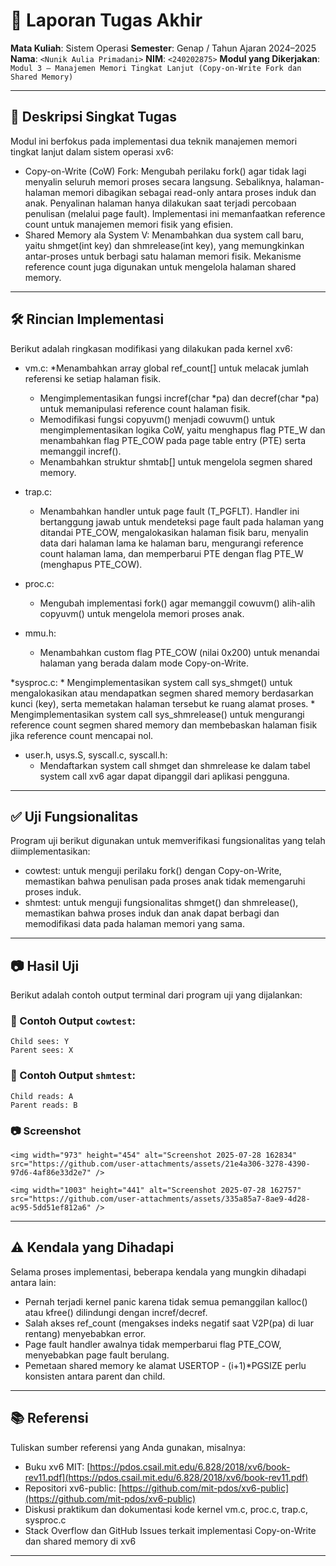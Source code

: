 # 📝 Laporan Tugas Akhir

**Mata Kuliah**: Sistem Operasi
**Semester**: Genap / Tahun Ajaran 2024–2025
**Nama**: `<Nunik Aulia Primadani>`
**NIM**: `<240202875>`
**Modul yang Dikerjakan**:
`Modul 3 – Manajemen Memori Tingkat Lanjut (Copy-on-Write Fork dan Shared Memory)`

---

## 📌 Deskripsi Singkat Tugas

Modul ini berfokus pada implementasi dua teknik manajemen memori tingkat lanjut dalam sistem operasi xv6:
* Copy-on-Write (CoW) Fork: Mengubah perilaku fork() agar tidak lagi menyalin seluruh memori proses secara langsung. Sebaliknya, halaman-halaman memori dibagikan sebagai read-only antara proses induk dan anak. Penyalinan halaman hanya dilakukan saat terjadi percobaan penulisan (melalui page fault). Implementasi ini memanfaatkan reference count untuk manajemen memori fisik yang efisien.
* Shared Memory ala System V: Menambahkan dua system call baru, yaitu shmget(int key) dan shmrelease(int key), yang memungkinkan antar-proses untuk berbagi satu halaman memori fisik. Mekanisme reference count juga digunakan untuk mengelola halaman shared memory.

---

## 🛠️ Rincian Implementasi

Berikut adalah ringkasan modifikasi yang dilakukan pada kernel xv6:

* vm.c:
    *Menambahkan array global ref_count[] untuk melacak jumlah referensi ke setiap halaman fisik.
    * Mengimplementasikan fungsi incref(char *pa) dan decref(char *pa) untuk memanipulasi reference count halaman fisik.
    * Memodifikasi fungsi copyuvm() menjadi cowuvm() untuk mengimplementasikan logika CoW, yaitu menghapus flag PTE_W dan menambahkan flag PTE_COW pada page table entry (PTE) serta memanggil incref().
    * Menambahkan struktur shmtab[] untuk mengelola segmen shared memory.

* trap.c:
    * Menambahkan handler untuk page fault (T_PGFLT). Handler ini bertanggung jawab untuk mendeteksi page fault pada halaman yang ditandai PTE_COW, mengalokasikan halaman fisik baru, menyalin data dari halaman lama ke halaman baru, mengurangi reference count halaman lama, dan memperbarui PTE dengan flag PTE_W (menghapus PTE_COW).

* proc.c:
    * Mengubah implementasi fork() agar memanggil cowuvm() alih-alih copyuvm() untuk mengelola memori proses anak.

* mmu.h:
    * Menambahkan custom flag PTE_COW (nilai 0x200) untuk menandai halaman yang berada dalam mode Copy-on-Write.

*sysproc.c:
    * Mengimplementasikan system call sys_shmget() untuk mengalokasikan atau mendapatkan segmen shared memory berdasarkan kunci (key), serta memetakan halaman tersebut ke ruang alamat proses.
    * Mengimplementasikan system call sys_shmrelease() untuk mengurangi reference count segmen shared memory dan membebaskan halaman fisik jika reference count mencapai nol.

* user.h, usys.S, syscall.c, syscall.h:
    * Mendaftarkan system call shmget dan shmrelease ke dalam tabel system call xv6 agar dapat dipanggil dari aplikasi pengguna.

---

## ✅ Uji Fungsionalitas

Program uji berikut digunakan untuk memverifikasi fungsionalitas yang telah diimplementasikan:
* cowtest: untuk menguji perilaku fork() dengan Copy-on-Write, memastikan bahwa penulisan pada proses anak tidak memengaruhi proses induk.
* shmtest: untuk menguji fungsionalitas shmget() dan shmrelease(), memastikan bahwa proses induk dan anak dapat berbagi dan memodifikasi data pada halaman memori yang sama.

---

## 📷 Hasil Uji

Berikut adalah contoh output terminal dari program uji yang dijalankan:

### 📍 Contoh Output `cowtest`:

```
Child sees: Y
Parent sees: X
```

### 📍 Contoh Output `shmtest`:

```
Child reads: A
Parent reads: B
```

### 📷 Screenshot
```
<img width="973" height="454" alt="Screenshot 2025-07-28 162834" src="https://github.com/user-attachments/assets/21e4a306-3278-4390-97d6-4af86e33d2e7" />

<img width="1003" height="441" alt="Screenshot 2025-07-28 162757" src="https://github.com/user-attachments/assets/335a85a7-8ae9-4d28-ac95-5dd51ef812a6" />

```

---

## ⚠️ Kendala yang Dihadapi

Selama proses implementasi, beberapa kendala yang mungkin dihadapi antara lain:
* Pernah terjadi kernel panic karena tidak semua pemanggilan kalloc() atau kfree() dilindungi dengan incref/decref.
* Salah akses ref_count (mengakses indeks negatif saat V2P(pa) di luar rentang) menyebabkan error.
* Page fault handler awalnya tidak memperbarui flag PTE_COW, menyebabkan page fault berulang.
* Pemetaan shared memory ke alamat USERTOP - (i+1)*PGSIZE perlu konsisten antara parent dan child.

---

## 📚 Referensi

Tuliskan sumber referensi yang Anda gunakan, misalnya:

* Buku xv6 MIT: [https://pdos.csail.mit.edu/6.828/2018/xv6/book-rev11.pdf](https://pdos.csail.mit.edu/6.828/2018/xv6/book-rev11.pdf)
* Repositori xv6-public: [https://github.com/mit-pdos/xv6-public](https://github.com/mit-pdos/xv6-public)
* Diskusi praktikum dan dokumentasi kode kernel vm.c, proc.c, trap.c, sysproc.c
* Stack Overflow dan GitHub Issues terkait implementasi Copy-on-Write dan shared memory di xv6

---

